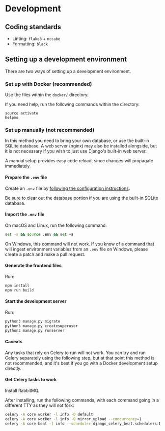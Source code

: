 # Development

## Coding standards

- Linting: `flake8` + `mccabe`
- Formatting: `black`

## Setting up a development environment

There are two ways of setting up a development environment.

### Set up with Docker (recommended)

Use the files within the `docker/` directory.

If you need help, run the following commands within the directory:

```
source activate
helpme
```


### Set up manually (not recommended)

In this method you need to bring your own database, or use the built-in SQLite
database. A web server (nginx) may also be installed alongside, but it is not
necessary if you wish to just use Django's built-in web server.

A manual setup provides easy code reload, since changes will propagate
immediately.

#### Prepare the `.env` file

Create an `.env` file by
[following the configuration instructions](../sysadmin/Configuration.md).

Be sure to clear out the database portion if you are using the built-in SQLite
database.

#### Import the `.env` file

On macOS and Linux, run the following command:

```bash
set -a && source .env && set +a
```

On Windows, this command will not work. If you know of a command that will
ingest environment variables from an `.env` file on Windows, please create a
patch and make a pull request.

#### Generate the frontend files

Run:

```bash
npm install
npm run build
```

#### Start the development server

Run:

```bash
python3 manage.py migrate
python3 manage.py createsuperuser
python3 manage.py runserver
```

#### Caveats

Any tasks that rely on Celery to run will not work. You can try and run Celery
separately using the following step, but at that point this method is not
recommended, and it's best if you go with a Docker development setup directly.

#### Get Celery tasks to work

Install RabbitMQ.

After installing, run the following commands, with each command going in a
different TTY as they will not fork:

```bash
celery -A core worker -l info -Q default
celery -A core worker -l info -Q mirror_upload --concurrency=1
celery -A core beat -l info --scheduler django_celery_beat.schedulers:DatabaseScheduler
```